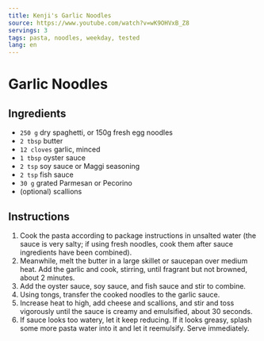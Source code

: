 ```yaml
---
title: Kenji's Garlic Noodles
source: https://www.youtube.com/watch?v=wK9OHVxB_Z8
servings: 3
tags: pasta, noodles, weekday, tested
lang: en
---
```


# Garlic Noodles

## Ingredients

- `250 g` dry spaghetti, or 150g fresh egg noodles
- `2 tbsp` butter
- `12 cloves` garlic, minced
- `1 tbsp` oyster sauce
- `2 tsp` soy sauce or Maggi seasoning
- `2 tsp` fish sauce
- `30 g` grated Parmesan or Pecorino
- (optional) scallions

## Instructions

1. Cook the pasta according to package instructions in unsalted water (the sauce is very salty; if using fresh noodles, cook them after sauce ingredients have been combined).
1. Meanwhile, melt the butter in a large skillet or saucepan over medium heat. Add the garlic and cook, stirring, until fragrant but not browned, about 2 minutes.
1. Add the oyster sauce, soy sauce, and fish sauce and stir to combine.
1. Using tongs, transfer the cooked noodles to the garlic sauce.
1. Increase heat to high, add cheese and scallions, and stir and toss vigorously until the sauce is creamy and emulsified, about 30 seconds.
1. If sauce looks too watery, let it keep reducing. If it looks greasy, splash some more pasta water into it and let it reemulsify. Serve immediately.
